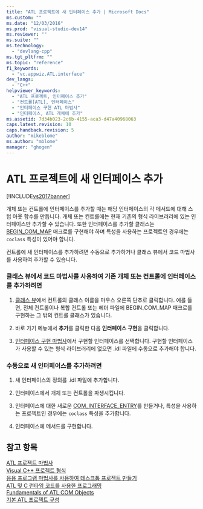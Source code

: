 ```yaml
---
title: "ATL 프로젝트에 새 인터페이스 추가 | Microsoft Docs"
ms.custom: ""
ms.date: "12/03/2016"
ms.prod: "visual-studio-dev14"
ms.reviewer: ""
ms.suite: ""
ms.technology: 
  - "devlang-cpp"
ms.tgt_pltfrm: ""
ms.topic: "reference"
f1_keywords: 
  - "vc.appwiz.ATL.interface"
dev_langs: 
  - "C++"
helpviewer_keywords: 
  - "ATL 프로젝트, 인터페이스 추가"
  - "컨트롤[ATL], 인터페이스"
  - "인터페이스 구현 ATL 마법사"
  - "인터페이스, ATL 개체에 추가"
ms.assetid: 7d34b023-2c6b-4155-aca3-d47a40968063
caps.latest.revision: 10
caps.handback.revision: 5
author: "mikeblome"
ms.author: "mblome"
manager: "ghogen"
---
```

# ATL 프로젝트에 새 인터페이스 추가
[!INCLUDE[vs2017banner](../../assembler/inline/includes/vs2017banner.md)]

개체 또는 컨트롤에 인터페이스를 추가할 때는 해당 인터페이스의 각 메서드에 대해 스텁 아웃 함수를 만듭니다.  개체 또는 컨트롤에는 현재 기존의 형식 라이브러리에 있는 인터페이스만 추가할 수 있습니다.  또한 인터페이스를 추가할 클래스는 [BEGIN\_COM\_MAP](../Topic/BEGIN_COM_MAP.md) 매크로를 구현해야 하며 특성을 사용하는 프로젝트인 경우에는 `coclass` 특성이 있어야 합니다.  
  
 컨트롤에 새 인터페이스를 추가하려면 수동으로 추가하거나 클래스 뷰에서 코드 마법사를 사용하여 추가할 수 있습니다.  
  
### 클래스 뷰에서 코드 마법사를 사용하여 기존 개체 또는 컨트롤에 인터페이스를 추가하려면  
  
1.  [클래스 뷰](http://msdn.microsoft.com/ko-kr/8d7430a9-3e33-454c-a9e1-a85e3d2db925)에서 컨트롤의 클래스 이름을 마우스 오른쪽 단추로 클릭합니다.  예를 들면, 전체 컨트롤이나 복합 컨트롤 또는 헤더 파일에 BEGIN\_COM\_MAP 매크로를 구현하는 그 밖의 컨트롤 클래스가 있습니다.  
  
2.  바로 가기 메뉴에서 **추가**를 클릭한 다음 **인터페이스 구현**을 클릭합니다.  
  
3.  [인터페이스 구현 마법사](../../ide/implement-interface-wizard.md)에서 구현할 인터페이스를 선택합니다.  구현할 인터페이스가 사용할 수 있는 형식 라이브러리에 없으면 .idl 파일에 수동으로 추가해야 합니다.  
  
### 수동으로 새 인터페이스를 추가하려면  
  
1.  새 인터페이스의 정의를 .idl 파일에 추가합니다.  
  
2.  인터페이스에서 개체 또는 컨트롤을 파생시킵니다.  
  
3.  인터페이스에 대한 새로운 [COM\_INTERFACE\_ENTRY](../Topic/COM_INTERFACE_ENTRY%20\(ATL\).md)를 만들거나, 특성을 사용하는 프로젝트인 경우에는 `coclass` 특성을 추가합니다.  
  
4.  인터페이스에 메서드를 구현합니다.  
  
## 참고 항목  
 [ATL 프로젝트 마법사](../../atl/reference/atl-project-wizard.md)   
 [Visual C\+\+ 프로젝트 형식](../../ide/visual-cpp-project-types.md)   
 [응용 프로그램 마법사를 사용하여 데스크톱 프로젝트 만들기](../../ide/creating-desktop-projects-by-using-application-wizards.md)   
 [ATL 및 C 런타임 코드를 사용한 프로그래밍](../../atl/programming-with-atl-and-c-run-time-code.md)   
 [Fundamentals of ATL COM Objects](../../atl/fundamentals-of-atl-com-objects.md)   
 [기본 ATL 프로젝트 구성](../../atl/reference/default-atl-project-configurations.md)